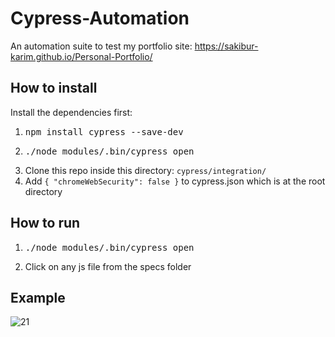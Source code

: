 # Cypress-Automation

An automation suite to test my portfolio site: https://sakibur-karim.github.io/Personal-Portfolio/

## How to install

Install the dependencies first:
1. <pre>npm install cypress --save-dev</pre>
2. <pre>./node_modules/.bin/cypress open</pre>
3. Clone this repo inside this directory: <code>cypress/integration/</code>
4. Add <code>{ "chromeWebSecurity": false }</code> to cypress.json which is at the root directory

## How to run

1. <pre>./node_modules/.bin/cypress open</pre>
2. Click on any js file from the specs folder

## Example
![21](https://user-images.githubusercontent.com/58964916/156948090-bbee5d3f-1020-4709-903f-a569a38e9952.gif)
